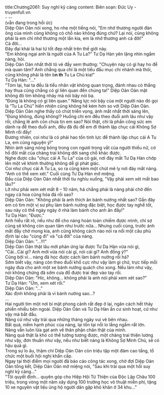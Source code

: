 title:Chương2061: Suy nghĩ kỹ càng
content:
Biên soạn: Đức Uy - truyenfull.vn<br>- --<br>(vẫn đang trong hồi ức)<br>Diệp Oản Oản nói xong, ho nhẹ một tiếng nói, "Em nhớ thương người đàn ông của mình cũng không có chỗ nào không đúng chứ? Lại nói, cũng không phải là em chỉ nhớ thương một lần kia, em là nhớ thương anh cả đời!"<br>Cả đời...<br>Đây đại khái là hai từ tốt đẹp nhất trên thế giới này.<br>"Em không ngại anh là người của A Tu La?" Tư Dạ Hàn yên lặng nhìn ngắm nàng, hỏi.<br>Diệp Oản Oản nhất thời tỏ vẻ đầy xem thường: "Chuyện này có gì hay ho để mà quan tâm? Anh chẳng qua chỉ là một tiểu đầu mục chi nhánh mà thôi, cũng không phải là tên b**n th** Tu La Chủ kia!"<br>Tư Dạ Hàn: "..."<br>"Tóm lại, hai ta đều là tiểu nhân vật không quan trọng, đánh nhau có thắng hay thua cũng chẳng có gì liên quan đến chúng ta!" Diệp Oản Oản mặt không đỏ tim không nhảy mà nói bậy nói bạ.<br>"Đúng là không có gì liên quan." Năng lực nói bậy của một người nào đó gọi là “Tu La Chủ” hiển nhiên cũng không hề kém hơn so với Diệp Oản Oản.<br>Diệp Oản Oản nghe thấy có chút triển vọng, ánh mắt nhất thời sáng lên, "Đúng không, đúng không!? Huống chi em đều theo đuổi anh lâu như vậy rồi, chẳng lẽ anh còn chưa tin em sao? Nói thật, chỉ là phần công sức em dành ra để theo đuổi anh, đều đã đủ để em đi thành lập chục cái Không Sợ Minh rồi đấy!<br>Đương nhiên, coi như là có phải hao tốn tinh lực để thành lập chục cái A Tu La, em cũng nguyện ý!"<br>Nhìn ánh sáng nóng bỏng trong con ngươi trong vắt của người thiếu nữ, cơ hồ đôi mắt của chàng trai không dời sang chỗ khác được.<br>Nghe được câu "chục cái A Tu La" của cô gái, nơi đáy mắt Tư Dạ Hàn chớp lên một vẻ khinh thường không dễ gì phát giác.<br>Coi như chục cái A Tu La, so ra cũng kém một chút mê ly nơi đáy mắt nàng.<br>"Anh có thể xem xét." Cuối cùng Tư Dạ Hàn mở miệng.<br>Đầu của Diệp Oản Oản nhất thời tiu nghỉu xuống, "Vậy phải xem xét mất bao lâu?"<br>Lỡ như phải xem xét mất 8 – 10 năm, há chẳng phải là nàng phải chờ đến ngay cả hoa cũng hóa đá rồi sao?<br>Diệp Oản Oản: "Không phải là anh thích ăn bánh nướng nhất sao? Gần đây em có tìm một vị sư phụ làm bánh nướng đặc biệt, học được tay nghề tốt, sau này có thể ngày ngày ở nhà làm bánh cho anh ăn đấy!"<br>Tư Dạ Hàn: "Được."<br>Anh hiểu rất rõ, nếu như để cho nàng hoàn toàn chiếm được mình, chỉ sợ cũng sẽ không còn quan tâm như trước nữa... Nhưng cuối cùng, trước ánh mắt đầy chờ mong kia, anh cũng không cách nào nói ra nổi một câu phủ định lại câu "cùng đi" và "cả đời" của nàng.<br>Diệp Oản Oản: "...!!!"<br>Diệp Oản Oản thật lâu mới phản ứng lại được Tư Dạ Hàn vừa nói gì, "Cái...Cái gì? Anh mới vừa nói cái gì, nói cái gì? Anh đồng ý?"<br>Cũng bởi vì... nàng đã học được cách làm bánh nướng rồi hả?<br>Sớm biết vậy, nàng còn theo đuổi khổ cực như vậy làm gì chứ, trực tiếp mỗi ngày đưa cho anh một xe bánh nướng quách cho xong. Nếu làm như vậy, nói không chừng đã sớm cưa đổ được trai đẹp vào tay rồi.<br>Diệp Oản Oản: "Híc, không... không phải là anh nói phải xem xét sao?"<br>Tư Dạ Hàn: "Ừm, xem xét rồi."<br>Diệp Oản Oản: "..."<br>Xác định không phải là vì bánh nướng sao...?<br>...<br>Hai người tìm một nơi bí mật phong cảnh rất đẹp ở lại, ngăn cách hết thảy phiền nhiễu bên ngoài. Diệp Oản Oản và Tư Dạ Hàn ẩn cư sinh hoạt, cứ như vậy mà bắt đầu.<br>Nàng cứ như vậy trải qua những tháng ngày vui vẻ bên nhau.<br>Bất quá, niềm hạnh phúc của nàng, lại tồn tại nỗi lo lắng ngầm rất lớn.<br>Nàng vẫn luôn lừa gạt anh về thân phận chân thật của mình.<br>Nàng quả thật là khó có thể tưởng tượng được, một chàng trai thiện lương như vậy, đơn thuần như vậy, nếu như biết nàng là Không Sợ Minh Chủ, sẽ có hậu quả gì.<br>Trong sự lo âu, thậm chí Diệp Oản Oản còn triệu tập một đám cao tầng, tổ chức một buổi hội nghị khẩn cấp.<br>Ngay tại thời điểm mọi người đã báo cáo công tác xong, chờ đợi Diệp Oản Oản tổng kết, Diệp Oản Oản mở miệng nói, "Sau khi trải qua một hồi suy nghĩ kỹ càng..."<br>"Tôi quyết định... quyên góp cho Hiệp Hội Từ Thiện của Độc Lập Châu 100 triệu, trong vòng một năm xây dựng 100 trường học võ thuật miễn phí, tặng 10 xe nguyên vật liệu ủng hộ người dân gặp khó khăn ở 34 khu..."